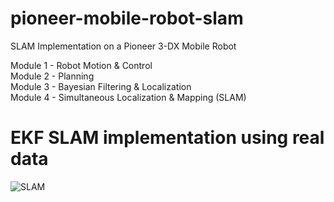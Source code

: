 # pioneer-mobile-robot-slam
SLAM Implementation on a Pioneer 3-DX Mobile Robot

Module 1 - Robot Motion & Control  
Module 2 - Planning  
Module 3 - Bayesian Filtering & Localization  
Module 4 - Simultaneous Localization & Mapping (SLAM)

# EKF SLAM implementation using real data
![SLAM](https://media.giphy.com/media/r89bl53lnHrbNRUere/giphy.gif)



